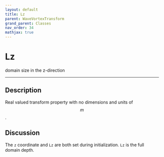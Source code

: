 ```yaml
---
layout: default
title: Lz
parent: WaveVortexTransform
grand_parent: Classes
nav_order: 34
mathjax: true
---
```


#  Lz

domain size in the z-direction


---

## Description
Real valued transform property with no dimensions and units of $$m$$.

## Discussion

The `z` coordinate and `Lz` are both set during initialization. `Lz` is the full domain depth.

